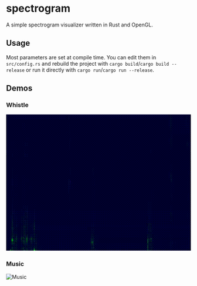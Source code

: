 # spectrogram

A simple spectrogram visualizer written in Rust and OpenGL.

## Usage

Most parameters are set at compile time. You can edit them in `src/config.rs` and rebuild the project with `cargo build`/`cargo build --release` or run it directly
with `cargo run`/`cargo run --release`.


## Demos

### Whistle

![Whistle](./demo/whistle.gif)

### Music

![Music](./demo/music.gif)